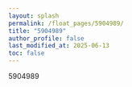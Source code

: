 ```yaml
---
layout: splash
permalink: /float_pages/5904989/
title: "5904989"
author_profile: false
last_modified_at: 2025-06-13
toc: false
---
```

 
5904989
